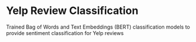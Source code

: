 # Yelp Review Classification
 Trained Bag of Words and Text Embeddings (BERT) classification models to provide sentiment classification for Yelp reviews
